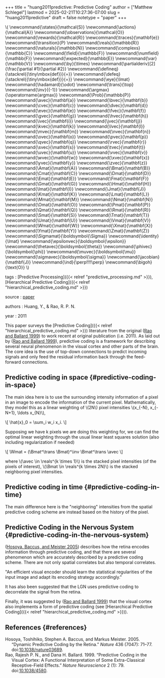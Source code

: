 +++
title = "huang2011predictive: Predictive Coding"
author = ["Matthew Schlegel"]
lastmod = 2025-02-21T10:27:36-07:00
slug = "huang2011predictive"
draft = false
notetype = "paper"
+++

\\( \newcommand{\states}{\mathcal{S}}
\newcommand{\actions}{\mathcal{A}}
\newcommand{\observations}{\mathcal{O}}
\newcommand{\rewards}{\mathcal{R}}
\newcommand{\traces}{\mathbf{e}}
\newcommand{\transition}{P}
\newcommand{\reals}{\mathbb{R}}
\newcommand{\naturals}{\mathbb{N}}
\newcommand{\complexs}{\mathbb{C}}
\newcommand{\field}{\mathbb{F}}
\newcommand{\numfield}{\mathbb{F}}
\newcommand{\expected}{\mathbb{E}}
\newcommand{\var}{\mathbb{V}}
\newcommand{\by}{\times}
\newcommand{\partialderiv}[2]{\frac{\partial #1}{\partial #2}}
\newcommand{\defineq}{\stackrel{{\tiny\mbox{def}}}{=}}
\newcommand{\defeq}{\stackrel{{\tiny\mbox{def}}}{=}}
\newcommand{\eye}{\Imat}
\newcommand{\hadamard}{\odot}
\newcommand{\trans}{\top}
\newcommand{\inv}{{-1}}
\newcommand{\argmax}{\operatorname{argmax}}
\newcommand{\Prob}{\mathbb{P}}
\newcommand{\avec}{\mathbf{a}}
\newcommand{\bvec}{\mathbf{b}}
\newcommand{\cvec}{\mathbf{c}}
\newcommand{\dvec}{\mathbf{d}}
\newcommand{\evec}{\mathbf{e}}
\newcommand{\fvec}{\mathbf{f}}
\newcommand{\gvec}{\mathbf{g}}
\newcommand{\hvec}{\mathbf{h}}
\newcommand{\ivec}{\mathbf{i}}
\newcommand{\jvec}{\mathbf{j}}
\newcommand{\kvec}{\mathbf{k}}
\newcommand{\lvec}{\mathbf{l}}
\newcommand{\mvec}{\mathbf{m}}
\newcommand{\nvec}{\mathbf{n}}
\newcommand{\ovec}{\mathbf{o}}
\newcommand{\pvec}{\mathbf{p}}
\newcommand{\qvec}{\mathbf{q}}
\newcommand{\rvec}{\mathbf{r}}
\newcommand{\svec}{\mathbf{s}}
\newcommand{\tvec}{\mathbf{t}}
\newcommand{\uvec}{\mathbf{u}}
\newcommand{\vvec}{\mathbf{v}}
\newcommand{\wvec}{\mathbf{w}}
\newcommand{\xvec}{\mathbf{x}}
\newcommand{\yvec}{\mathbf{y}}
\newcommand{\zvec}{\mathbf{z}}
\newcommand{\Amat}{\mathbf{A}}
\newcommand{\Bmat}{\mathbf{B}}
\newcommand{\Cmat}{\mathbf{C}}
\newcommand{\Dmat}{\mathbf{D}}
\newcommand{\Emat}{\mathbf{E}}
\newcommand{\Fmat}{\mathbf{F}}
\newcommand{\Gmat}{\mathbf{G}}
\newcommand{\Hmat}{\mathbf{H}}
\newcommand{\Imat}{\mathbf{I}}
\newcommand{\Jmat}{\mathbf{J}}
\newcommand{\Kmat}{\mathbf{K}}
\newcommand{\Lmat}{\mathbf{L}}
\newcommand{\Mmat}{\mathbf{M}}
\newcommand{\Nmat}{\mathbf{N}}
\newcommand{\Omat}{\mathbf{O}}
\newcommand{\Pmat}{\mathbf{P}}
\newcommand{\Qmat}{\mathbf{Q}}
\newcommand{\Rmat}{\mathbf{R}}
\newcommand{\Smat}{\mathbf{S}}
\newcommand{\Tmat}{\mathbf{T}}
\newcommand{\Umat}{\mathbf{U}}
\newcommand{\Vmat}{\mathbf{V}}
\newcommand{\Wmat}{\mathbf{W}}
\newcommand{\Xmat}{\mathbf{X}}
\newcommand{\Ymat}{\mathbf{Y}}
\newcommand{\Zmat}{\mathbf{Z}}
\newcommand{\Sigmamat}{\boldsymbol{\Sigma}}
\newcommand{\identity}{\Imat}
\newcommand{\epsilonvec}{\boldsymbol{\epsilon}}
\newcommand{\thetavec}{\boldsymbol{\theta}}
\newcommand{\phivec}{\boldsymbol{\phi}}
\newcommand{\muvec}{\boldsymbol{\mu}}
\newcommand{\sigmavec}{\boldsymbol{\sigma}}
\newcommand{\jacobian}{\mathbf{J}}
\newcommand{\ind}{\perp\!\!\!\!\perp}
\newcommand{\bigoh}{\text{O}}
\\)

tags
: [Predictive Processing]({{< relref "predictive_processing.md" >}}), [Hierarchical Predictive Coding]({{< relref "hierarchical_predictive_coding.md" >}})

source
: [paper](https://onlinelibrary.wiley.com/doi/abs/10.1002/wcs.142?casa_token=pm63SatbadEAAAAA:LyhNDX5OM3rN3R5W9HvOIOCdGjB7wb1V4fBqJm57wXYFI28Waka3r0vDIma_oF5zjBkXOoSFhyb3EKg)

authors
: Huang, Y., &amp; Rao, R. P. N.

year
: 2011

This paper surveys the [Predictive Coding]({{< relref "hierarchical_predictive_coding.md" >}}) literature from the original (<a href="#citeproc_bib_item_2">Rao and Ballard 1999</a>) to work recent at original publication (i.e. 2011). As laid out by (<a href="#citeproc_bib_item_2">Rao and Ballard 1999</a>), predictive coding is a framework for describing several neural phenomenon in the visual cortex and other parts of the brain. The core idea is the use of top-down connections to predict incoming signals and only feed the residual information back through the feed-forward connections.


## Predictive coding in space {#predictive-coding-in-space}

The main idea here is to use the surrounding intensity information of a pixel in an image to encode the information of the current pixel. Mathematically, they model this as a linear weighting of \\(2N\\) pixel intensities \\(x\_{-N}, x\_{-N+1}, \ldots x\_{N}\\),

\\[
\hat{x}\_0 = \sum\_i w\_i x\_i.
\\]

Supposing we have k pixels we are doing this weighting for, we can find the optimal linear weighting through the usual linear least squares solution (also including regularization if needed)

\\[
\Wmat = (\Bmat^\trans \Bmat)^\inv \Bmat^\trans \avec
\\]

where \\(\avec \in \reals^{k \times 1}\\) is the stacked pixel intensities (of the pixels of interest), \\(\Bmat \in \reals^{k \times 2N}\\) is the stacked neighboring pixel intensities.


## Predictive coding in time {#predictive-coding-in-time}

The main difference here is the "neighboring" intensities from the spatial predictive coding scheme are instead based on the history of the pixel.


## Predictive Coding in the Nervous System {#predictive-coding-in-the-nervous-system}

(<a href="#citeproc_bib_item_1">Hosoya, Baccus, and Meister 2005</a>)  describes how the retina encodes information through predictive coding, and that there are several phenomenon which are accurately described by a predictive coding scheme. There are not only spatial correlates but also temporal correlates.

"An efficient visual encoder should learn the statistical regularities of the input image and adapt its encoding strategy accordingly."

It has also been suggested that the LGN uses predictive coding to decorrelate the signal from the retina.

Finally, it was suggested by (<a href="#citeproc_bib_item_2">Rao and Ballard 1999</a>) that the visual cortex also implements a form of predictive coding (see [Hierarchical Predictive Coding]({{< relref "hierarchical_predictive_coding.md" >}})).


## References {#references}



<style>.csl-entry{text-indent: -1.5em; margin-left: 1.5em;}</style><div class="csl-bib-body">
  <div class="csl-entry"><a id="citeproc_bib_item_1"></a>Hosoya, Toshihiko, Stephen A. Baccus, and Markus Meister. 2005. “Dynamic Predictive Coding by the Retina.” <i>Nature</i> 436 (7047): 71–77. doi:<a href="https://doi.org/10.1038/nature03689">10.1038/nature03689</a>.</div>
  <div class="csl-entry"><a id="citeproc_bib_item_2"></a>Rao, Rajesh P. N., and Dana H. Ballard. 1999. “Predictive Coding in the Visual Cortex: A Functional Interpretation of Some Extra-Classical Receptive-Field Effects.” <i>Nature Neuroscience</i> 2 (1): 79. doi:<a href="https://doi.org/10.1038/4580">10.1038/4580</a>.</div>
</div>
